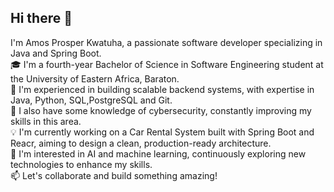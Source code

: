 ## Hi there 👋
I'm Amos Prosper Kwatuha, a passionate software developer specializing in Java and Spring Boot.  
🎓 I'm a fourth-year Bachelor of Science in Software Engineering student at the University of Eastern Africa, Baraton.  
💼 I'm experienced in building scalable backend systems, with expertise in Java, Python, SQL,PostgreSQL and Git.  
🔐 I also have some knowledge of cybersecurity, constantly improving my skills in this area.  
💡 I'm currently working on a Car Rental System built with Spring Boot and Reacr, aiming to design a clean, production-ready architecture.  
🤖 I'm interested in AI and machine learning, continuously exploring new technologies to enhance my skills.  
📫 Let's collaborate and build something amazing!  
<!--
**shamos13/shamos13** is a ✨ _special_ ✨ repository because its `README.md` (this file) appears on your GitHub profile.

Here are some ideas to get you started:

- 🔭 I’m currently working on ...
- 🌱 I’m currently learning ...
- 👯 I’m looking to collaborate on ...
- 🤔 I’m looking for help with ...
- 💬 Ask me about ...
- 📫 How to reach me: ...
- 😄 Pronouns: ...
- ⚡ Fun fact: ...
-->

